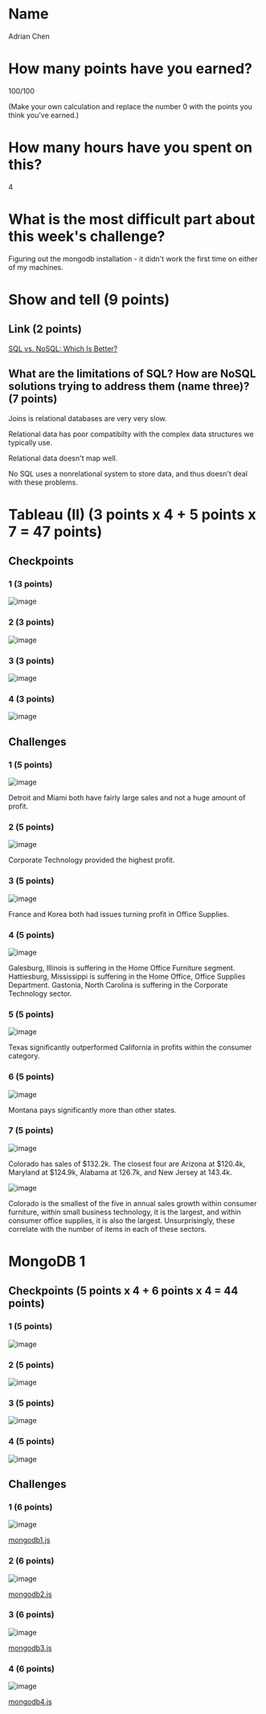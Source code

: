 # Name

Adrian Chen

# How many points have you earned?

100/100

(Make your own calculation and replace the number 0 with the points you think you've earned.)

# How many hours have you spent on this?

4

# What is the most difficult part about this week's challenge?

Figuring out the mongodb installation - it didn't work the first time on either of my machines.

# Show and tell (9 points)

## Link (2 points)

[SQL vs. NoSQL: Which Is Better?](http://news.dice.com/2012/07/16/sql-vs-nosql-which-is-better/)

## What are the limitations of SQL? How are NoSQL solutions trying to address them (name three)? (7 points)

Joins is relational databases are very very slow.

Relational data has poor compatibilty with the complex data structures we typically use.

Relational data doesn't map well.

No SQL uses a nonrelational system to store data, and thus doesn't deal with these problems.

# Tableau (II) (3 points x 4 + 5 points x 7 = 47 points)

## Checkpoints

### 1 (3 points)

![image](HW6_CP1.PNG?raw=true)

### 2 (3 points)

![image](HW6_CP2.PNG?raw=true)

### 3 (3 points)

![image](HW6_CP3.PNG?raw=true)

### 4 (3 points)

![image](HW6_CP4.PNG?raw=true)

## Challenges

### 1 (5 points)

![image](HW6_CH1.PNG?raw=true)

Detroit and Miami both have fairly large sales and not a huge amount of profit.

### 2 (5 points)

![image](HW6_CH2.PNG?raw=true)

Corporate Technology provided the highest profit.

### 3 (5 points)

![image](HW6_CH3.PNG?raw=true)

France and Korea both had issues turning profit in Office Supplies.

### 4 (5 points)

![image](HW6_CH4.PNG?raw=true)

Galesburg, Illinois is suffering in the Home Office Furniture segment. Hattiesburg, Mississippi is suffering in the Home Office, Office Supplies Department. Gastonia, North Carolina is suffering in the Corporate Technology sector.

### 5 (5 points)

![image](HW6_CH5.PNG?raw=true)

 Texas significantly outperformed California in profits within the consumer category.

### 6 (5 points)

![image](HW6_CH6.PNG?raw=true)

Montana pays significantly more than other states.

### 7 (5 points)

![image](HW6_CH7a.PNG?raw=true)

Colorado has sales of $132.2k. The closest four are Arizona at $120.4k, Maryland at $124.9k, Alabama at 126.7k, and New Jersey at 143.4k.

![image](HW6_CH7b.PNG?raw=true)

Colorado is the smallest of the five in annual sales growth within consumer furniture, within small business technology, it is the largest, and within consumer office supplies, it is also the largest. Unsurprisingly, these correlate with the number of items in each of these sectors.


# MongoDB 1

## Checkpoints (5 points x 4 + 6 points x 4 = 44  points)

### 1 (5 points)

![image](HW6_CP5.PNG?raw=true)

### 2 (5 points)

![image](HW6_CP6.PNG?raw=true)

### 3 (5 points)

![image](HW6_CP7.png?raw=true)

### 4 (5 points)

![image](HW6_CP8.png?raw=true)

## Challenges


### 1 (6 points)

![image](HW6_CH8.png?raw=true)

[mongodb1.js](mongodb1.js)

### 2 (6 points)

![image](HW6_CH9.png?raw=true)

[mongodb2.js](mongodb2.js)

### 3 (6 points)

![image](HW6_CH9.png?raw=true)

[mongodb3.js](mongodb3.js)

### 4 (6 points)

![image](HW6_CH10.png?raw=true)

[mongodb4.js](mongodb4.js)
